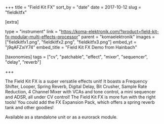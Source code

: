 +++
title = "Field Kit FX"
sort_by = "date"
date = 2017-10-12
slug = "fieldkitfx"

[extra]

type = "instrument"
link = "https://koma-elektronik.com/?product=field-kit-fx-modular-multi-effects-processor"
parent = "komaelektronik"
images = ["fieldkitfx1.png", "fieldkitfx2.png", "fieldkitfx3.png"]
embed_yt = "j9qAFZxiY74"
embed_title = "Field Kit FX Demo from Hainbach"

[taxonomies]
tags = ["cv", "patchable", "effect", "mixer", "sequencer", "delay", "reverb"]

+++

The Field Kit FX is a super versatile effects unit! It boasts a Frequency Shifter, Looper, Spring Reverb, Digital Delay, Bit Crusher, Sample Rate Reduction, 4 Channel Mixer with VCAs and tone control, a mini sequencer and ADSR, all under CV control! The Field Kit FX is more fun with the right tools! You could add the FX Expansion Pack, which offers a spring reverb tank and other goodies!

Available as a standalone unit or as a eurorack module.

